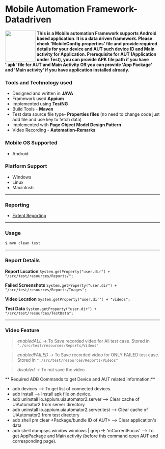 # Mobile Automation Framework-Datadriven

[<img src="https://avatars3.githubusercontent.com/u/3221291?v=3&s=200" align="left" width="100">](http://appium.io)



**This is a Mobile automation Framework supports Android based application. It is a data driven framework. Please check 'MobileConfig.properties' file and provide required details for your device and AUT such device ID and Main activity for Application. Prerequisite for AUT (Application under Test), you can provide APK file path if you have '.apk' file for AUT and Main Activity OR you can provide 'App Package' and 'Main activity' if you have application installed already.**

### Tools and Technology used
 - Designed and written in **JAVA**
 - Framework used **Appium**
 - Implemented using **TestNG**
 - Build Tools - **Maven**
 - Test data source file type- **Properties files** (no need to change code just add file and use key to fetch data)
 - Implemented with  **Page Object Model Design Pattern**
 - Video Recording - **Automation-Remarks**

### Mobile OS Supported
 - Android

### Platform Support
 - Windows
 - Linux
 - Macintosh

---
### Reporting
 - [Extent Reporting](http://extentreports.com/)
 
---
### Usage
```sh
$ mvn clean test
```
---

### Report Details

**Report Location** `System.getProperty("user.dir") + "/src/test/resources/Reports/";`

**Failed Screenshots** `System.getProperty("user.dir") + "/src/test/resources/Reports/Images";`

**Video Location** `System.getProperty("user.dir") + "videos";`

**Test Data** `System.getProperty("user.dir") + "/src/test/resources/TestData";`

---


### Video Feature
 > _enabledALL_ -> To Save recorded video for All test case. Stored in `"./src/test/resources/Reports/Videos"`
 
 > _enabledFAILED_ -> To Save recorded video for ONLY FAILED test case. Stored in  `"./src/test/resources/Reports/Videos"`
 
 > _disabled_ -> To not save the video
 
 ** Required ADB Commands to get Device and AUT related information:**
 - adb devices --> To get list of connected devices.
 - adb install <path to apk>  --> Install apk file on device.
 - adb uninstall io.appium.uiautomator2.server --> Clear cache of UiAutomator2  from server directory
 - adb uninstall io.appium.uiautomator2.server.test --> Clear cache of UiAutomator2  from test directory
 - adb shell pm clear <Package/bundle ID of AUT> --> Clear application's data
 - adb shell dumpsys window windows | grep -E ‘mCurrentFocus’ --> To get AppPackage and Main activity (before this command open AUT and corresponding page).
